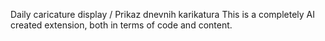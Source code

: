 Daily caricature display / Prikaz dnevnih karikatura
This is a completely AI created extension, both in terms of code and content.
